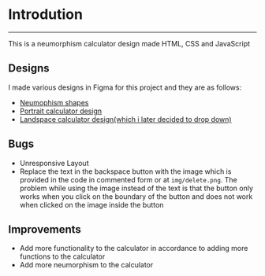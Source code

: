 # Introdution
---------------
This is a neumorphism calculator design made HTML, CSS and JavaScript

## Designs
I made various designs in Figma for this project and they are as follows:<br />
* [Neumophism shapes](https://www.figma.com/file/S5U9rJ9a1IkvZC0LTO7SXm/neumorphismShapes)<br />
* [Portrait calculator design](https://www.figma.com/file/tGBHTWQp0KOLjkttrKesYT/NeumorphismCalculatorPortrait)<br />
* [Landspace calculator design(which i later decided to drop down)](https://www.figma.com/file/tGBHTWQp0KOLjkttrKesYT/NeumorphismCalculatorPortrait)
	
## Bugs
* Unresponsive Layout
* Replace the text in the backspace button with the image which is provided in the code in commented form or at `img/delete.png`. The problem while using the image instead of the text is that the button only works when you click on the boundary of the button and does not work when clicked on the image inside the button

## Improvements
* Add more functionality to the calculator in accordance to adding more functions to the calculator
* Add more neumorphism to the calculator

